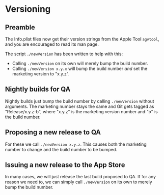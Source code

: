 # Versioning

## Preamble

The Info.plist files now get their version strings from the Apple Tool `agvtool`, and you are encouraged to read its man page.

The script `./newVersion` has been written to help with this:

* Calling `./newVersion` on its own will merely bump the build number.
* Calling `./newVersion x.y.x` will bump the build number *and* set the marketing version to "x.y.z".

## Nightly builds for QA

Nightly builds just bump the build number by calling `./newVersion` without arguments. The marketing number stays the same and Git gets tagged as "Release/x.y.z-b", where "x.y.z" is the marketing version number and "b" is the build number.

## Proposing a new release to QA

For these we call `./newVersion x.y.z`. This causes both the marketing number to change and the build number to be bumped.

## Issuing a new release to the App Store

In many cases, we will just release the last build proposed to QA. If for any reason we need to, we can simply call `./newVersion` on its own to merely bump the build number.
